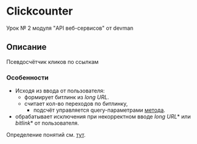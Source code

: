 # Clickcounter
Урок № 2 модуля "API веб-сервисов" от devman

## Описание

Псевдосчётчик кликов по ссылкам


### Особенности

* Исходя из ввода от пользователя:
  * формирует битлинк из _long URL_.
  * считает кол-во переходов по битлинку,
    + подсчёт управляется query-параметрами [метода](https://dev.bitly.com/api-reference#getClicksSummaryForBitlink).
* обрабатывает исключения при некорректном вводе _long URL_* или _bitlink_* от пользователя.




Определение понятий см. [тут](https://github.com/Padking/clickcounter/wiki).
